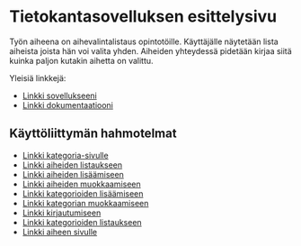 # Tietokantasovelluksen esittelysivu

Työn aiheena on aihevalintalistaus opintotöille. Käyttäjälle näytetään lista aiheista
joista hän voi valita yhden. Aiheiden yhteydessä pidetään kirjaa siitä kuinka paljon
kutakin aihetta on valittu.   

Yleisiä linkkejä:

* [Linkki sovellukseeni](https://magga.users.cs.helsinki.fi/tsoha)
* [Linkki dokumentaatiooni](https://github.com/maggaou/Tsoha-Bootstrap/blob/master/doc/dokumentaatio.pdf)

## Käyttöliittymän hahmotelmat

* [Linkki kategoria-sivulle](http://magga.users.cs.helsinki.fi/tsoha/kategoria)
* [Linkki aiheiden listaukseen](http://magga.users.cs.helsinki.fi/tsoha/aiheet)
* [Linkki aiheiden lisäämiseen](http://magga.users.cs.helsinki.fi/tsoha/aihelisays)
* [Linkki aiheiden muokkaamiseen](http://magga.users.cs.helsinki.fi/tsoha/aihemuokkaus)
* [Linkki kategorioiden lisäämiseen](http://magga.users.cs.helsinki.fi/tsoha/kategorialisays)
* [Linkki kategorian muokkaamiseen](http://magga.users.cs.helsinki.fi/tsoha/kategoriamuokkaus)
* [Linkki kirjautumiseen](http://magga.users.cs.helsinki.fi/tsoha/login)
* [Linkki kategorioiden listaukseen](http://magga.users.cs.helsinki.fi/tsoha/kategorialistaus)
* [Linkki aiheen sivulle](http://magga.users.cs.helsinki.fi/tsoha/aihe)

